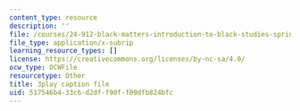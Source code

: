 ```yaml
---
content_type: resource
description: ''
file: /courses/24-912-black-matters-introduction-to-black-studies-spring-2017/517546b433c6d2dff90ff09dfb824bfc_apWRSZbJCyM.srt
file_type: application/x-subrip
learning_resource_types: []
license: https://creativecommons.org/licenses/by-nc-sa/4.0/
ocw_type: OCWFile
resourcetype: Other
title: 3play caption file
uid: 517546b4-33c6-d2df-f90f-f09dfb824bfc
---
```

